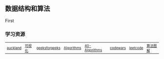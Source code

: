 ## 数据结构和算法

First

### 学习资源
<table width="1033" style="font-size: 0.8em;">
	<tbody>
		<tr>
			<td>
				<a href="https://www.cs.auckland.ac.nz/software/AlgAnim/ds_ToC.html" target="_blank">auckland</a>
			</td>
			<td>
				<a href="file:///D:/Project/JavascriptVisualRelease/about.html" target="_blank">可视化</a>
			</td>
			<td>
				<a href="https://practice.geeksforgeeks.org/home" target="_blank">geeksforgeeks</a>
			</td>
			<td>
				<a href="https://github.com/TheAlgorithms/Java" target="_blank">Algorithms</a>
			</td>
			<td>
				<a href="https://github.com/PacktPublishing/40-Algorithms-Every-Programmer-Should-Know" target="_blank">40-Algorithms</a>
			</td>
			<td>
				<a href="https://www.codewars.com/" target="_blank">codewars</a>
			</td>
			<td>
				<a href="https://leetcode-cn.com/" target="_blank">leetcode</a>
			</td>
			<td>
				<a href="https://github.com/egonschiele/grokking_algorithms" target="_blank">算法图解</a>
			</td>
		</tr>
	</tbody>
</table>
